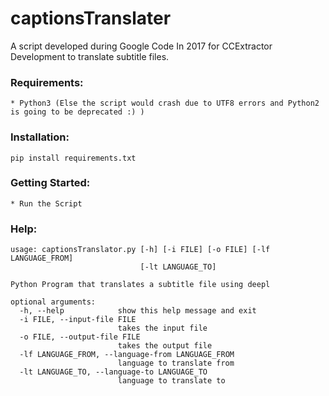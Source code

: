 # captionsTranslater 
A script developed during Google Code In 2017 for CCExtractor Development to translate subtitle files.

### Requirements:
	* Python3 (Else the script would crash due to UTF8 errors and Python2 is going to be deprecated :) )

### Installation:
`pip install requirements.txt`

### Getting Started:
	* Run the Script

### Help:

```
usage: captionsTranslator.py [-h] [-i FILE] [-o FILE] [-lf LANGUAGE_FROM]
                             [-lt LANGUAGE_TO]

Python Program that translates a subtitle file using deepl

optional arguments:
  -h, --help            show this help message and exit
  -i FILE, --input-file FILE
                        takes the input file
  -o FILE, --output-file FILE
                        takes the output file
  -lf LANGUAGE_FROM, --language-from LANGUAGE_FROM
                        language to translate from
  -lt LANGUAGE_TO, --language-to LANGUAGE_TO
                        language to translate to
```





